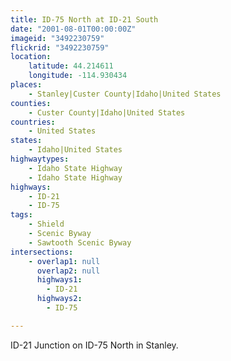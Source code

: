```yaml
---
title: ID-75 North at ID-21 South
date: "2001-08-01T00:00:00Z"
imageid: "3492230759"
flickrid: "3492230759"
location:
    latitude: 44.214611
    longitude: -114.930434
places:
    - Stanley|Custer County|Idaho|United States
counties:
    - Custer County|Idaho|United States
countries:
    - United States
states:
    - Idaho|United States
highwaytypes:
    - Idaho State Highway
    - Idaho State Highway
highways:
    - ID-21
    - ID-75
tags:
    - Shield
    - Scenic Byway
    - Sawtooth Scenic Byway
intersections:
    - overlap1: null
      overlap2: null
      highways1:
        - ID-21
      highways2:
        - ID-75

---
```

ID-21 Junction on ID-75 North in Stanley.